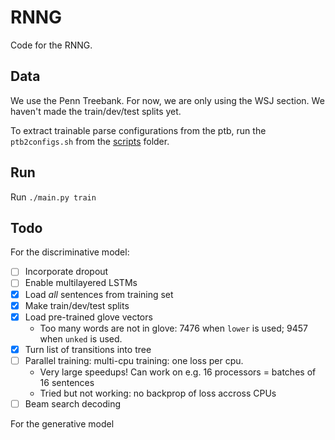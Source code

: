 # RNNG

Code for the RNNG.

## Data

We use the Penn Treebank. For now, we are only using the WSJ section. We haven't made the train/dev/test splits yet.

To extract trainable parse configurations from the ptb, run the `ptb2configs.sh` from the [scripts](scripts) folder.

## Run

Run `./main.py train`

## Todo

For the discriminative model:

- [ ] Incorporate dropout
- [ ] Enable multilayered LSTMs
- [X] Load *all* sentences from training set
- [X] Make train/dev/test splits
- [X] Load pre-trained glove vectors
  * Too many words are not in glove: 7476 when `lower` is used; 9457 when `unked` is used.
- [X] Turn list of transitions into tree
- [ ] Parallel training: multi-cpu training: one loss per cpu.
  * Very large speedups! Can work on e.g. 16 processors = batches of 16 sentences
  * Tried but not working: no backprop of loss accross CPUs
- [ ] Beam search decoding

For the generative model

